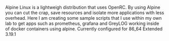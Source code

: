 Alpine Linux is a lightweigh distribution that uses OpenRC.
By using Alpine you can cut the crap, save resources and isolate more applications with less overhead.
Here I am creating some sample scripts that I use within my own lab to get apps such as prometheus, grafana and GreyLOG working inside of docker containers using alpine.
Currently configured for 86_64 Extended 3.19.1
